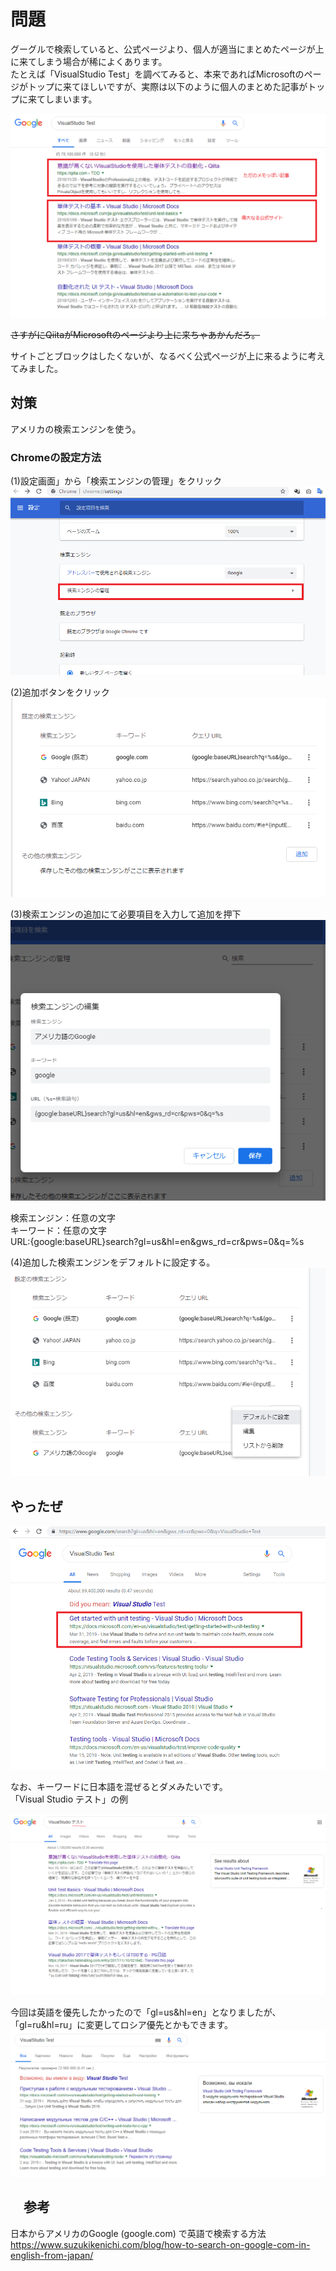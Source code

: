 # 問題  
グーグルで検索していると、公式ページより、個人が適当にまとめたページが上に来てしまう場合が稀によくあります。  
たとえば「VisualStudio Test」を調べてみると、本来であればMicrosoftのページがトップに来てほしいですが、実際は以下のように個人のまとめた記事がトップに来てしまいます。  
  
![qiita1.png](/image/5c1c6206-cf63-6943-a618-71730ea096dc.png)  
  
~~さすがにQiitaがMicrosoftのページより上に来ちゃあかんだろ。~~  
  
サイトごとブロックはしたくないが、なるべく公式ページが上に来るように考えてみました。  
  
## 対策  
アメリカの検索エンジンを使う。  
  
  
### Chromeの設定方法  
(1)設定画面」から「検索エンジンの管理」をクリック  
![qiita2.png](/image/dbeaf177-e7c8-c365-b5d6-0b32e4ee88f1.png)  
  
(2)追加ボタンをクリック  
![qiita3.png](/image/26aedc05-affa-42f9-3233-5323881ff266.png)  
  
  
(3)検索エンジンの追加にて必要項目を入力して追加を押下  
![qiita4.png](/image/7a194fca-23c3-7ddf-ff25-2f19331ab67d.png)  
  
検索エンジン：任意の文字  
キーワード：任意の文字  
URL:{google:baseURL}search?gl=us&hl=en&gws_rd=cr&pws=0&q=%s  
  
(4)追加した検索エンジンをデフォルトに設定する。  
![qiita5.png](/image/3e303f1d-f04e-a5ae-a71f-46c2fc2477d6.png)  
  
## やったぜ  
![qiita7.png](/image/fd61f3fe-bd07-3e1b-9732-ae3c98188f07.png)  
  
なお、キーワードに日本語を混ぜるとダメみたいです。  
「Visual Studio テスト」の例  
  
![qiita8.png](/image/a7983b6f-98d6-9acc-ad94-337d0fc3d1a4.png)  
  
今回は英語を優先したかったので「gl=us&hl=en」となりましたが、「gl=ru&hl=ru」に変更してロシア優先とかもできます。  
![qiita9.png](/image/ef8587b5-5d03-e496-b493-349a61266ea4.png)  
  
  
## 　参考  
日本からアメリカのGoogle (google.com) で英語で検索する方法  
https://www.suzukikenichi.com/blog/how-to-search-on-google-com-in-english-from-japan/  
